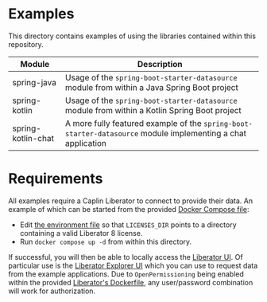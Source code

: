 # Examples

This directory contains examples of using the libraries contained within this repository.

| Module             | Description                                                                                                  |
|--------------------|--------------------------------------------------------------------------------------------------------------|
| spring-java        | Usage of the `spring-boot-starter-datasource` module from within a Java Spring Boot project                  |
| spring-kotlin      | Usage of the `spring-boot-starter-datasource` module from within a Kotlin Spring Boot project                |
| spring-kotlin-chat | A more fully featured example of the `spring-boot-starter-datasource` module implementing a chat application |

# Requirements

All examples require a Caplin Liberator to connect to provide their data. An example of which can be started from the
provided [Docker Compose file](compose.yaml):

* Edit [the environment file](.env) so that `LICENSES_DIR` points to a directory containing a valid Liberator 8 license.
* Run `docker compose up -d` from within this directory.

If successful, you will then be able to locally access the [Liberator UI](http://localhost:18080).
Of particular use is the [Liberator Explorer UI](http://localhost:18080/diagnostics/liberatorexplorer_react/index.html)
which you can use to request data from the example applications. Due to `OpenPermissioning` being enabled within the
provided [Liberator's Dockerfile](docker/liberator/Dockerfile), any user/password combination will work for
authorization.